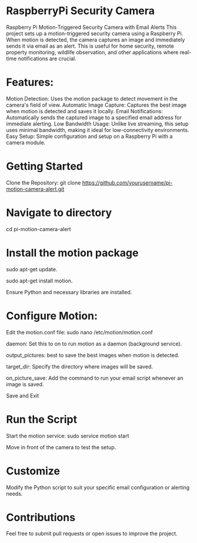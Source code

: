 # RaspberryPi Security Camera
Raspberry Pi Motion-Triggered Security Camera with Email Alerts
This project sets up a motion-triggered security camera using a Raspberry Pi. When motion is detected, the camera captures an image and immediately sends it via email as an alert. This is useful for home security, remote property monitoring, wildlife observation, and other applications where real-time notifications are crucial.

# Features:
Motion Detection: Uses the motion package to detect movement in the camera's field of view.
Automatic Image Capture: Captures the best image when motion is detected and saves it locally.
Email Notifications: Automatically sends the captured image to a specified email address for immediate alerting.
Low Bandwidth Usage: Unlike live streaming, this setup uses minimal bandwidth, making it ideal for low-connectivity environments.
Easy Setup: Simple configuration and setup on a Raspberry Pi with a camera module.

# Getting Started
Clone the Repository:
git clone https://github.com/yourusername/pi-motion-camera-alert.git

# Navigate to directory
cd pi-motion-camera-alert

# Install the motion package
sudo apt-get update.

sudo apt-get install motion.

Ensure Python and necessary libraries are installed.

# Configure Motion:
Edit the motion.conf file:
sudo nano /etc/motion/motion.conf

daemon: Set this to on to run motion as a daemon (background service).

output_pictures: best to save the best images when motion is detected.

target_dir: Specify the directory where images will be saved.

on_picture_save: Add the command to run your email script whenever an image is saved.

Save and Exit

# Run the Script
Start the motion service:
sudo service motion start

Move in front of the camera to test the setup.

# Customize
Modify the Python script to suit your specific email configuration or alerting needs.

# Contributions
Feel free to submit pull requests or open issues to improve the project.
